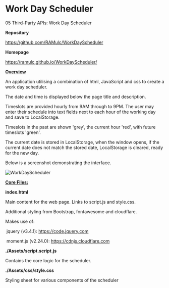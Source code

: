 # Work Day Scheduler
05 Third-Party APIs: Work Day Scheduler



**Repository**

https://github.com/RAMulc/WorkDayScheduler

**Homepage**

https://ramulc.github.io/WorkDayScheduler/



<u>**Overview**</u>

An application utilising a combination of html, JavaScript and css to create a work day scheduler.

The date and time is displayed below the page title and description.

Timeslots are provided hourly from 9AM through to 9PM.  The user may enter their schedule into text fields next to each hour of the working day and save to LocalStorage. 

Timeslots in the past are shown 'grey', the current hour 'red', with future timeslots 'green'.

The current date is stored in LocalStorage, when the window opens, if the current date does not match the stored date, LocalStorage is cleared, ready for the new day.

Below is a screenshot demonstrating the interface.

![WorkDayScheduler](E:\UWA\Homework\UWA_HW05\Assets\images\WorkDayScheduler.png)

**<u>Core Files:</u>**

**index.html**

Main content for the web page. Links to script.js and style.css. 

Additional styling from Bootstrap, fontawesome and cloudflare.

Makes use of:

​		jquery (v3.4.1): https://code.jquery.com

​		moment.js (v2.24.0): https://cdnjs.cloudflare.com



**./Assets/script.script.js**

Contains the core logic for the scheduler.



**./Assets/css/style.css**

Styling sheet for various components of the scheduler